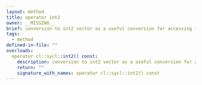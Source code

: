 ```yaml
---
layout: method
title: operator int2
owner: __MISSING__
brief: conversion to int2 vector as a useful conversion for accessing image coordinates.
tags:
  - method
defined-in-file: ""
overloads:
  operator cl::sycl::int2() const:
    description: conversion to int2 vector as a useful conversion for accessing image coordinates.
    return: ""
    signature_with_names: operator cl::sycl::int2() const
---
```

